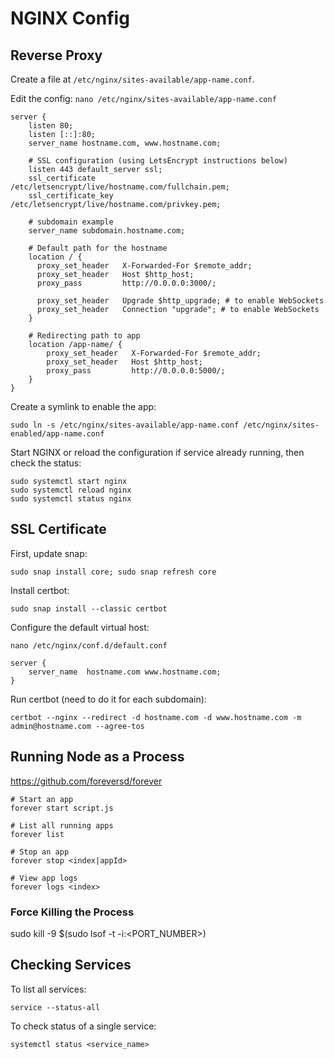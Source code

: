 # NGINX Config

## Reverse Proxy

Create a file at `/etc/nginx/sites-available/app-name.conf`.

Edit the config: `nano /etc/nginx/sites-available/app-name.conf`

```
server {
    listen 80;
    listen [::]:80;
    server_name hostname.com, www.hostname.com;
    
    # SSL configuration (using LetsEncrypt instructions below)
    listen 443 default_server ssl;
    ssl_certificate     /etc/letsencrypt/live/hostname.com/fullchain.pem;
    ssl_certificate_key /etc/letsencrypt/live/hostname.com/privkey.pem;

    # subdomain example
    server_name subdomain.hostname.com;

    # Default path for the hostname
    location / {
      proxy_set_header   X-Forwarded-For $remote_addr;
      proxy_set_header   Host $http_host;
      proxy_pass         http://0.0.0.0:3000/;

      proxy_set_header   Upgrade $http_upgrade; # to enable WebSockets
      proxy_set_header   Connection "upgrade"; # to enable WebSockets
    }

    # Redirecting path to app
    location /app-name/ {
        proxy_set_header   X-Forwarded-For $remote_addr;
        proxy_set_header   Host $http_host;
        proxy_pass         http://0.0.0.0:5000/;
    }
}
```

Create a symlink to enable the app:

```
sudo ln -s /etc/nginx/sites-available/app-name.conf /etc/nginx/sites-enabled/app-name.conf
```

Start NGINX or reload the configuration if service already running, then check the status:

```
sudo systemctl start nginx
sudo systemctl reload nginx
sudo systemctl status nginx
```

## SSL Certificate

First, update snap:

```
sudo snap install core; sudo snap refresh core
```

Install certbot:

```
sudo snap install --classic certbot
```

Configure the default virtual host:

```
nano /etc/nginx/conf.d/default.conf

server {
    server_name  hostname.com www.hostname.com;
}
```

Run certbot (need to do it for each subdomain):

```
certbot --nginx --redirect -d hostname.com -d www.hostname.com -m admin@hostname.com --agree-tos
```

## Running Node as a Process

https://github.com/foreversd/forever

```
# Start an app
forever start script.js

# List all running apps
forever list

# Stop an app
forever stop <index|appId>

# View app logs
forever logs <index>
```

### Force Killing the Process

sudo kill -9 $(sudo lsof -t -i:<PORT_NUMBER>)

## Checking Services

To list all services:

```
service --status-all
```

To check status of a single service:

```
systemctl status <service_name>
```